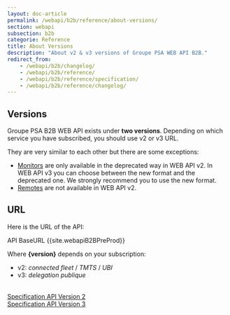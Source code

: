 ```yaml
---
layout: doc-article
permalink: /webapi/b2b/reference/about-versions/
section: webapi
subsection: b2b
categorie: Reference
title: About Versions
description: "About v2 & v3 versions of Groupe PSA WEB API B2B."
redirect_from: 
    - /webapi/b2b/changelog/
    - /webapi/b2b/reference/
    - /webapi/b2b/reference/specification/
    - /webapi/b2b/reference/changelog/
---
```


## Versions

Groupe PSA B2B WEB API exists under **two versions**. Depending on which service you have subscribed, you should use v2 or v3 URL.

They are very similar to each other but there are some exceptions:

- [Monitors]({{site.baseurl}}webapi/b2b/monitor/about/#/article) are only available in the deprecated way in WEB API v2. In WEB API v3 you can choose between the new format and the deprecated one. We strongly recommend you to use the new format.
- [Remotes]({{site.baseurl}}/webapi/b2b/remote/about/#article) are not available in WEB API v2.

## URL

Here is the URL of the API:

<div class="buttons has-addons">
    <a class="tag_endpoint_large button is-info"> API BaseURL</a>
    <a class="tag_endpoint_large tag_api_endpoint button is-info is-border">
        {{site.webapiB2BPreProd}}
    </a>
</div>
<div class="version">
    <p>
        Where <strong>{version}</strong> depends on your subscription:
    </p>
    <ul>
        <li>v2: <em>connected fleet</em> / <em>TMTS</em> / <em>UBI</em></li>
        <li>v3: <em>delegation publique</em></li>
    </ul>
</div>

<div class="tile is-ancestor" style="margin-top: 2rem; margin-bottom: 0;">
    <div class="tile is-parent">
        <a href="{{site.baseurl}}/webapi/b2b/reference/specification-v2/#article" class="tile is-child box select-url">
            <span>Specification API Version 2</span>
            <i class="fas fa-external-link-alt"></i>
        </a>
    </div>
    <div class="tile is-parent">
        <a href="{{site.baseurl}}/webapi/b2b/reference/specification-v3/#article" class="tile is-child box select-url">
            <span>
            Specification API Version 3</span>
            <i class="fas fa-external-link-alt"></i>
        </a>
    </div>
</div>